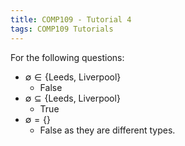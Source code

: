 ```yaml
---
title: COMP109 - Tutorial 4
tags: COMP109 Tutorials
---
```

For the following questions:

* $\emptyset \in\{\text{Leeds, Liverpool}\}$
	* False
* $\emptyset \subseteq\{\text{Leeds, Liverpool}\}$
	* True
* $\emptyset = \{\}$
	* False as they are different types.
